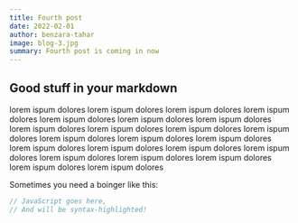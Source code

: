 ```yaml
---
title: Fourth post
date: 2022-02-01
author: benzara-tahar
image: blog-3.jpg
summary: Fourth post is coming in now
---
```


## Good stuff in your markdown

lorem ispum dolores lorem ispum dolores lorem ispum dolores lorem ispum dolores lorem ispum dolores lorem ispum dolores lorem ispum dolores lorem ispum dolores lorem ispum dolores lorem ispum dolores lorem ispum dolores lorem ispum dolores lorem ispum dolores lorem ispum dolores lorem ispum dolores lorem ispum dolores lorem ispum dolores lorem ispum dolores lorem ispum dolores lorem ispum dolores lorem ispum dolores lorem ispum dolores lorem ispum dolores 

Sometimes you need a boinger like this:

```js
// JavaScript goes here,
// And will be syntax-highlighted!
```